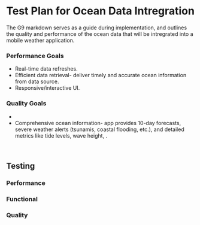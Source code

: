 # Test Plan for Ocean Data Intregration
The G9 markdown serves as a guide during implementation, and outlines the quality and performance of the ocean data that will be intregrated into a mobile weather application.

### Performance Goals
+ Real-time data refreshes.
+ Efficient data retrieval- deliver timely and accurate ocean information from data source.
+ Responsive/interactive UI.
  
### Quality Goals
+ 
+ Comprehensive ocean information- app provides 10-day forecasts, severe weather alerts (tsunamis, coastal flooding, etc.), and detailed metrics like tide levels, wave height, .

</br>

## Testing
### Performance

### Functional

### Quality

